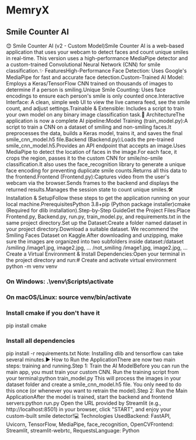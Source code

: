 # MemryX

## Smile Counter AI

😊 Smile Counter AI (v2 - Custom Model)Smile Counter AI is a web-based application that uses your webcam to detect faces and count unique smiles in real-time. This version uses a high-performance MediaPipe detector and a custom-trained Convolutional Neural Network (CNN) for smile classification.✨ FeaturesHigh-Performance Face Detection: Uses Google's MediaPipe for fast and accurate face detection.Custom-Trained AI Model: Employs a Keras/TensorFlow CNN trained on thousands of images to determine if a person is smiling.Unique Smile Counting: Uses face encodings to ensure each person's smile is only counted once.Interactive Interface: A clean, simple web UI to view the live camera feed, see the smile count, and adjust settings.Trainable & Extensible: Includes a script to train your own model on any binary image classification task.🚀 ArchitectureThe application is now a complete AI pipeline:Model Training (train_model.py):A script to train a CNN on a dataset of smiling and non-smiling faces.It preprocesses the data, builds a Keras model, trains it, and saves the final smile_cnn_model.h5 file.Backend (Backend.py):Loads the pre-trained smile_cnn_model.h5.Provides an API endpoint that accepts an image.Uses MediaPipe to detect the location of faces in the image.For each face, it crops the region, passes it to the custom CNN for smile/no-smile classification.It also uses the face_recognition library to generate a unique face encoding for preventing duplicate smile counts.Returns all this data to the frontend.Frontend (Frontend.py):Captures video from the user's webcam via the browser.Sends frames to the backend and displays the returned results.Manages the session state to count unique smiles.🛠️ Installation & SetupFollow these steps to get the application running on your local machine.PrerequisitesPython 3.8+pip (Python package installer)cmake (Required for dlib installation).Step-by-Step GuideGet the Project Files:Place Frontend.py, Backend.py, run.py, train_model.py, and requirements.txt in the same project directory.Set up the Dataset:Create a folder named dataset in your project directory.Download a suitable dataset. We recommend the Smiling Faces Dataset on Kaggle.After downloading and unzipping, make sure the images are organized into two subfolders inside dataset:/dataset
  /smiling
      /image1.jpg, image2.jpg, ...
  /not_smiling
      /image1.jpg, image2.jpg, ...
Create a Virtual Environment & Install Dependencies:Open your terminal in the project directory and run:# Create and activate virtual environment
python -m venv venv
### On Windows: .\venv\Scripts\activate
### On macOS/Linux: source venv/bin/activate

### Install cmake if you don't have it
pip install cmake

### Install all dependencies
pip install -r requirements.txt
Note: Installing dlib and tensorflow can take several minutes.▶️ How to Run the ApplicationThere are now two main steps: training and running.Step 1: Train the AI ModelBefore you can run the main app, you must train your custom CNN. Run the training script from your terminal:python train_model.py
This will process the images in your dataset folder and create a smile_cnn_model.h5 file. You only need to do this once (or whenever you want to retrain the model).Step 2: Run the Main ApplicationAfter the model is trained, start the backend and frontend servers:python run.py
Open the URL provided by Streamlit (e.g., http://localhost:8501) in your browser, click "START", and enjoy your custom-built smile detector!💻 Technologies UsedBackend: FastAPI, Uvicorn, TensorFlow, MediaPipe, face_recognition, OpenCVFrontend: Streamlit, streamlit-webrtc, RequestsLanguage: Python